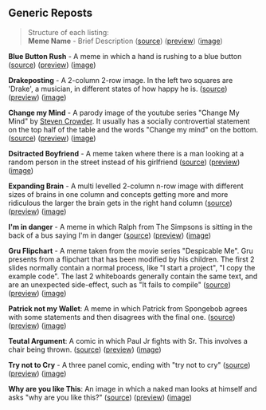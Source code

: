 ## Generic Reposts

> Structure of each listing:  
> **Meme Name** - Brief Description ([source](/))
 ([preview](/))
 ([image](/))

 **Blue Button Rush** - A meme in which a hand is rushing to a blue button 
 ([source](https://raw.githubusercontent.com/codingJWilliams/ToR-Repost-Collection/master/generic/blue_button_rush/blue_button_rush.md)) 
 ([preview](blue_button_rush/blue_button_rush.md)) 
 ([image](blue_button_rush/blue_button_rush.jpg))

**Drakeposting** - A 2-column 2-row image. In the left two squares are 'Drake', a musician, in different states of how happy he is. 
([source](https://github.com/codingJWilliams/ToR-Repost-Collection/raw/master/generic/drake/drake_table_detailed.md)) 
 ([preview](drake/drake.md)) 
 ([image](drake/drake.jpg))

**Change my Mind** - A parody image of the youtube series "Change My Mind" by [Steven Crowder](https://www.youtube.com/channel/UCIveFvW-ARp_B_RckhweNJw). It usually has a socially controvertial statement on the top half of the table and the words "Change my mind" on the bottom. 
 ([source](https://raw.githubusercontent.com/codingJWilliams/ToR-Repost-Collection/master/generic/change_my_mind/change_my_mind.md)) 
 ([preview](change_my_mind/change_my_mind.md)) 
 ([image](change_my_mind/change_my_mind.jpeg))

**Dsitracted Boyfriend** - A meme taken where there is a man looking at a random person in the street instead of his girlfriend
 ([source](https://raw.githubusercontent.com/codingJWilliams/ToR-Repost-Collection/master/generic/distracted_boyfriend/distracted_boyfriend.md)) 
 ([preview](distracted_boyfriend/distracted_boyfriend.md)) 
 ([image](distracted_boyfriend/distracted_boyfriend.png))

**Expanding Brain** - A multi levelled 2-column n-row image with different sizes of brains in one column and concepts getting more and more ridiculous the larger the brain gets in the right hand column 
 ([source](https://github.com/codingJWilliams/ToR-Repost-Collection/raw/master/generic/expanding_brain/expanding_brain.md)) 
 ([preview](expanding_brain/expanding_brain.md)) 
 ([image](expanding_brain/expanding_brain.jpeg))

**I'm in danger** - A meme in which Ralph from The Simpsons is sitting in the back of a bus saying I'm in danger 
 ([source](https://raw.githubusercontent.com/codingJWilliams/ToR-Repost-Collection/master/generic/im_in_danger/im_in_danger.md)) 
 ([preview](im_in_danger/im_in_danger.md)) 
 ([image](im_in_danger/im_in_danger.jpg))

**Gru Flipchart** - A meme taken from the movie series "Despicable Me". Gru presents from a flipchart that has been modified by his children. The first 2 slides normally contain a normal process, like "I start a project", "I copy the example code". The last 2 whiteboards generally contain the same text, and are an unexpected side-effect, such as "It fails to compile" 
 ([source](https://raw.githubusercontent.com/codingJWilliams/ToR-Repost-Collection/master/generic/gru_flipchart/gru_flipchart.md)) 
 ([preview](gru_flipchart/gru_flipchart.md)) 
 ([image](gru_flipchart/gru_flipchart.jpg))

**Patrick not my Wallet**: A meme in which Patrick from Spongebob agrees with some statements and then disagrees with the final one.
 ([source](https://raw.githubusercontent.com/codingJWilliams/ToR-Repost-Collection/master/generic/patrick_not_my_wallet/patrick_not_my_wallet.md)) 
 ([preview](patrick_not_my_wallet/patrick_not_my_wallet.md)) 
 ([image](patrick_not_my_wallet/patrick_not_my_wallet.jpg))

**Teutal Argument**: A comic in which Paul Jr fights with Sr. This involves a chair being thrown.
 ([source](https://raw.githubusercontent.com/codingJWilliams/ToR-Repost-Collection/master/generic/teutul_argument/teutul_argument.md)) 
 ([preview](teutul_argument/teutul_argument.md)) 
 ([image](teutul_argument/teutul_argument.jpg))

**Try not to Cry** - A three panel comic, ending with "try not to cry" 
 ([source](https://raw.githubusercontent.com/codingJWilliams/ToR-Repost-Collection/master/generic/try_not_to_cry/try_not_to_cry.md)) 
 ([preview](try_not_to_cry/try_not_to_cry.md)) 
 ([image](try_not_to_cry/try_not_to_cry.jpg))

**Why are you like This**: An image in which a naked man looks at himself and asks "why are you like this?"
 ([source](https://raw.githubusercontent.com/codingJWilliams/ToR-Repost-Collection/master/generic/why_are_you_like_this/why_are_you_like_this.md)) 
 ([preview](why_are_you_like_this/why_are_you_like_this.md)) 
 ([image](why_are_you_like_this/why_are_you_like_this.jpg))